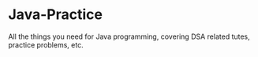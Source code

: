 # Java-Practice
All the things you need for Java programming, covering DSA related tutes, practice problems, etc.
